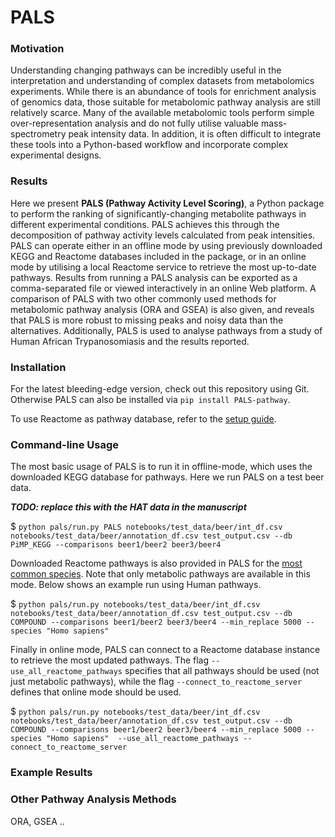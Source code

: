 # PALS

### Motivation

Understanding changing pathways can be incredibly useful in the interpretation and understanding of complex datasets from metabolomics experiments. While there is an abundance of tools for enrichment analysis of genomics data, those suitable for metabolomic pathway analysis are still relatively scarce.  Many of the available metabolomic tools perform simple over-representation analysis and do not fully utilise valuable mass-spectrometry peak intensity data. In addition, it is often difficult to integrate these tools into a Python-based workflow and incorporate complex experimental designs.

### Results

Here we present **PALS (Pathway Activity Level Scoring)**, a Python package to perform the ranking of significantly-changing metabolite pathways in different experimental conditions. PALS achieves this through the decomposition of pathway activity levels calculated from peak intensities. PALS can operate either in an offline mode by using previously downloaded KEGG and Reactome databases included in the package, or in an online mode by utilising a local Reactome service to retrieve the most up-to-date pathways. Results from running a PALS analysis can be exported as a comma-separated file or viewed interactively in an online Web platform. A comparison of PALS with two other commonly used methods for metabolomic pathway analysis (ORA and GSEA) is also given, and reveals that PALS is more robust to missing peaks and noisy data than the alternatives. Additionally, PALS is used to analyse pathways from a study of Human African Trypanosomiasis and the results reported.

### Installation

For the latest bleeding-edge version, check out this repository using Git.
Otherwise PALS can also be installed via `pip install PALS-pathway`.

To use Reactome as pathway database, refer to the [setup guide](setup_guide.md).

### Command-line Usage

The most basic usage of PALS is to run it in offline-mode, which uses the downloaded KEGG database for pathways. Here we run PALS on a test beer data.

***TODO: replace this with the HAT data in the manuscript***

$ `python pals/run.py PALS notebooks/test_data/beer/int_df.csv notebooks/test_data/beer/annotation_df.csv test_output.csv --db PiMP_KEGG --comparisons beer1/beer2 beer3/beer4`

Downloaded Reactome pathways is also provided in PALS for the [most common species](https://github.com/glasgowcompbio/PALS/tree/master/pals/data/reactome/metabolic_pathways/COMPOUND). Note that only metabolic pathways are available in this mode. Below shows an example run using Human pathways.
 
$ `python pals/run.py notebooks/test_data/beer/int_df.csv notebooks/test_data/beer/annotation_df.csv test_output.csv --db COMPOUND --comparisons beer1/beer2 beer3/beer4 --min_replace 5000 --species "Homo sapiens"`

Finally in online mode, PALS can connect to a Reactome database instance to retrieve the most updated pathways. The flag `--use_all_reactome_pathways` specifies that all pathways should be used (not just metabolic pathways), while the flag `--connect_to_reactome_server` defines that online mode should be used.

$ `python pals/run.py notebooks/test_data/beer/int_df.csv notebooks/test_data/beer/annotation_df.csv test_output.csv --db COMPOUND --comparisons beer1/beer2 beer3/beer4 --min_replace 5000 --species "Homo sapiens"  --use_all_reactome_pathways --connect_to_reactome_server`

### Example Results

### Other Pathway Analysis Methods

ORA, GSEA ..